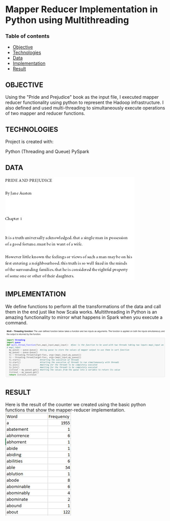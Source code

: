 # Mapper Reducer Implementation in Python using Multithreading

### Table of contents
* [Objective](#objective)
* [Technologies](#technologies)
* [Data](#data)
* [Implementation](#Implementation)
* [Result](#result)

## OBJECTIVE
Using the "Pride and Prejudice" book as the input file, I executed mapper reducer functionality using python to represent the Hadoop infrastructure. I also defined and used multi-threading to simultaneously execute operations of two mapper and reducer functions.

## TECHNOLOGIES
Project is created with:

Python (Threading and Queue)
PySpark

## DATA
![GitHub Logo](/Images/input.JPG)

## IMPLEMENTATION
We define functions to perform all the transformations of the data and call them in the end just like how Scala works. Multithreading in Python is an amazing functionality to mirror what happens in Spark when you execute a command.

![GitHub Logo](/Images/multithreading.PNG)

## RESULT
Here is the result of the counter we created using the basic python functions that show the mapper-reducer implementation. 
![GitHub Logo](/Images/output.JPG)
